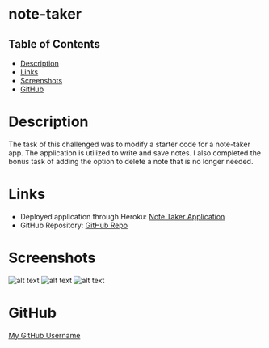 # note-taker

## Table of Contents
* [Description](#description)
* [Links](#links)
* [Screenshots](#screenshots)
* [GitHub](#github)
  

# Description
The task of this challenged was to modify a starter code for a 
note-taker app. The application is utilized to write and save notes. I also completed the bonus task of adding the option to delete a note that is no longer needed. 


# Links
* Deployed application through Heroku: [Note Taker Application]()
* GitHub Repository: [GitHub Repo]()


# Screenshots
![alt text]()
![alt text]()
![alt text]()


# GitHub
[My GitHub Username](https://github.com/chrisgtr34)
